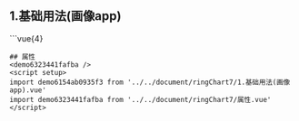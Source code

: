 ## 1.基础用法(画像app)
<demo6154ab0935f3 />
```vue{4}
<template>
    <ring-chart-7 ref="chartRef" v-bind="chartOption"></ring-chart-7>
</template>
<script setup>
import { ref, onMounted } from 'vue';

const chartRef = ref();
const unit = '单位';

const seriesData = [
    { value: 1048, name: '专利' },
    { value: 735, name: '作品著作权' },
    { value: 580, name: '软件著作权' },
    { value: 484, name: '网站' },
    { value: 484, name: '资质证书' },
    { value: 484, name: '商标' }
];
// 组合配置项
const chartOption = {
    unit: '个',
    title: '累计知识产权数',
    centerDisplay: 'sum',
    seriesData
};

onMounted(() => chartRef.value.renderChart());
</script>
<style lang="scss" scoped>
.zrx-chart {
    height: 340px;
    background-color: white;
}
</style>

```
## 属性
<demo6323441fafba />
<script setup>
import demo6154ab0935f3 from '../../document/ringChart7/1.基础用法(画像app).vue'
import demo6323441fafba from '../../document/ringChart7/属性.vue'
</script>